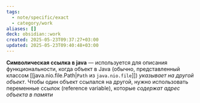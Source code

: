 ```yaml
---
tags:
  - note/specific/exact
  - category/work
aliases: []
deck: obsidian::work
created: 2025-05-23T09:37:27+03:00
updated: 2025-05-23T09:40:48+03:00
---
```


**Символическая ссылка в java**
—
используется для описания функциональности, когда объект в Java (обычно, представленный классом [[java.nio.file.Path|`Path` из `java.nio.file`]]) *указывает на другой объект*.
Чтобы один объект ссылался на другой, нужно использовать переменные ссылок (reference variable), которые *содержат адрес объекта в памяти*
